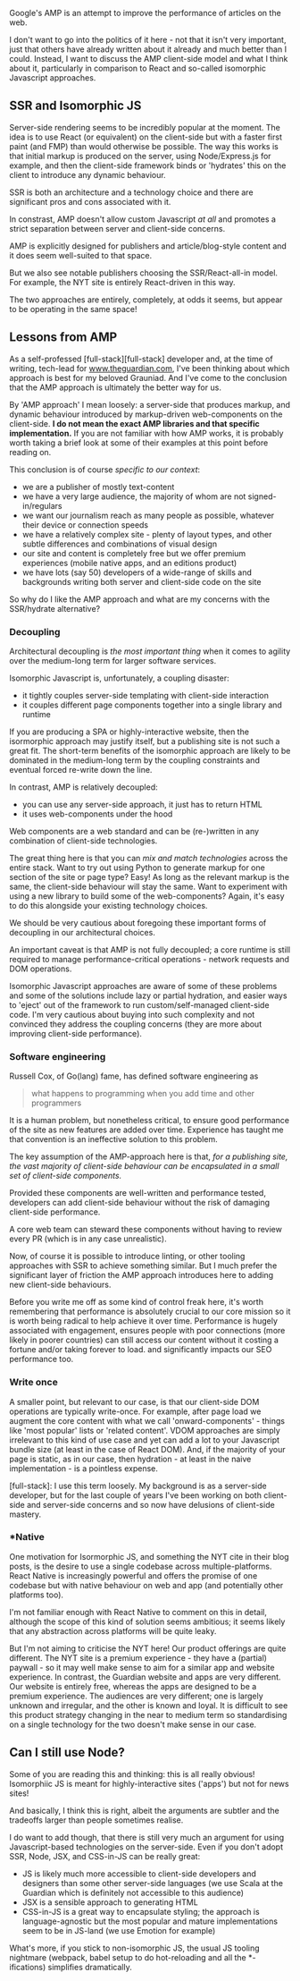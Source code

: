 Google's AMP is an attempt to improve the performance of articles on the
web.

I don't want to go into the politics of it here - not that it isn't very
important, just that others have already written about it already and
much better than I could. Instead, I want to discuss the AMP client-side
model and what I think about it, particularly in comparison to React and
so-called isomorphic Javascript approaches.

## SSR and Isomorphic JS

Server-side rendering seems to be incredibly popular at the moment. The
idea is to use React (or equivalent) on the client-side but with a
faster first paint (and FMP) than would otherwise be possible. The way
this works is that initial markup is produced on the server, using
Node/Express.js for example, and then the client-side framework binds or
'hydrates' this on the client to introduce any dynamic behaviour.

SSR is both an architecture and a technology choice and there are
significant pros and cons associated with it.

In constrast, AMP doesn't allow custom Javascript _at all_ and promotes
a strict separation between server and client-side concerns.

AMP is explicitly designed for publishers and article/blog-style content
and it does seem well-suited to that space.

But we also see notable publishers choosing the SSR/React-all-in model.
For example, the NYT site is entirely React-driven in this way.

The two approaches are entirely, completely, at odds it seems, but
appear to be operating in the same space!

## Lessons from AMP

As a self-professed [full-stack][full-stack] developer and, at the time
of writing, tech-lead for www.theguardian.com, I've been thinking about
which approach is best for my beloved Grauniad. And I've come to the
conclusion that the AMP approach is ultimately the better way for us.

By 'AMP approach' I mean loosely: a server-side that produces markup,
and dynamic behaviour introduced by markup-driven web-components on the
client-side. **I do not mean the exact AMP libraries and that specific
implementation.** If you are not familiar with how AMP works, it is
probably worth taking a brief look at some of their examples at this
point before reading on.

This conclusion is of course _specific to our context_:

- we are a publisher of mostly text-content
- we have a very large audience, the majority of whom are not
  signed-in/regulars
- we want our journalism reach as many people as possible, whatever
  their device or connection speeds
- we have a relatively complex site - plenty of layout types, and other
  subtle differences and combinations of visual design
- our site and content is completely free but we offer premium
  experiences (mobile native apps, and an editions product)
- we have lots (say 50) developers of a wide-range of skills and
  backgrounds writing both server and client-side code on the site

So why do I like the AMP approach and what are my concerns with the
SSR/hydrate alternative?

### Decoupling

Architectural decoupling is _the most important thing_ when it comes to
agility over the medium-long term for larger software services.

Isomorphic Javascript is, unfortunately, a coupling disaster:

- it tightly couples server-side templating with client-side interaction
- it couples different page components together into a single library
  and runtime

If you are producing a SPA or highly-interactive website, then the
isormorphic approach may justify itself, but a publishing site is not
such a great fit. The short-term benefits of the isomorphic approach are
likely to be dominated in the medium-long term by the coupling
constraints and eventual forced re-write down the line.

In contrast, AMP is relatively decoupled:

- you can use any server-side approach, it just has to return HTML
- it uses web-components under the hood

Web components are a web standard and can be (re-)written in any
combination of client-side technologies.

The great thing here is that you can _mix and match technologies_ across
the entire stack. Want to try out using Python to generate markup for
one section of the site or page type? Easy! As long as the relevant
markup is the same, the client-side behaviour will stay the same. Want
to experiment with using a new library to build some of the
web-components? Again, it's easy to do this alongside your existing
technology choices.

We should be very cautious about foregoing these important forms of
decoupling in our architectural choices.

An important caveat is that AMP is not fully decoupled; a core runtime
is still required to manage performance-critical operations - network
requests and DOM operations.

Isomorphic Javascript approaches are aware of some of these problems and
some of the solutions include lazy or partial hydration, and easier ways
to 'eject' out of the framework to run custom/self-managed client-side
code. I'm very cautious about buying into such complexity and not
convinced they address the coupling concerns (they are more about
improving client-side performance).

### Software engineering

Russell Cox, of Go(lang) fame, has defined software engineering as

> what happens to programming when you add time and other programmers

It is a human problem, but nonetheless critical, to ensure good
performance of the site as new features are added over time. Experience
has taught me that convention is an ineffective solution to this
problem.

The key assumption of the AMP-approach here is that, _for a publishing
site, the vast majority of client-side behaviour can be encapsulated in
a small set of client-side components._

Provided these components are well-written and performance tested,
developers can add client-side behaviour without the risk of damaging
client-side performance.

A core web team can steward these components without having to review
every PR (which is in any case unrealistic).

Now, of course it is possible to introduce linting, or other tooling
approaches with SSR to achieve something similar. But I much prefer the
significant layer of friction the AMP approach introduces here to adding
new client-side behaviours.

Before you write me off as some kind of control freak here, it's worth
remembering that performance is absolutely crucial to our core mission
so it is worth being radical to help achieve it over time. Performance
is hugely associated with engagement, ensures people with poor
connections (more likely in poorer countries) can still access our
content without it costing a fortune and/or taking forever to load. and
significantly impacts our SEO performance too.

### Write once

A smaller point, but relevant to our case, is that our client-side DOM
operations are typically write-once. For example, after page load we
augment the core content with what we call 'onward-components' - things
like 'most popular' lists or 'related content'. VDOM approaches are
simply irrelevant to this kind of use case and yet can add a lot to your
Javascript bundle size (at least in the case of React DOM). And, if the
majority of your page is static, as in our case, then hydration - at
least in the naive implementation - is a pointless expense.

[full-stack]: I use this term loosely. My background is as a server-side
developer, but for the last couple of years I've been working on both
client-side and server-side concerns and so now have delusions of
client-side mastery.

### \*Native

One motivation for Isormorphic JS, and something the NYT cite in their
blog posts, is the desire to use a single codebase across
multiple-platforms. React Native is increasingly powerful and offers the
promise of one codebase but with native behaviour on web and app (and
potentially other platforms too).

I'm not familiar enough with React Native to comment on this in detail,
although the scope of this kind of solution seems ambitious; it seems
likely that any abstraction across platforms will be quite leaky.

But I'm not aiming to criticise the NYT here! Our product offerings are
quite different. The NYT site is a premium experience - they have a
(partial) paywall - so it may well make sense to aim for a similar app
and website experience. In contrast, the Guardian website and apps are
very different. Our website is entirely free, whereas the apps are
designed to be a premium experience. The audiences are very different;
one is largely unknown and irregular, and the other is known and loyal.
It is difficult to see this product strategy changing in the near to
medium term so standardising on a single technology for the two doesn't
make sense in our case.

## Can I still use Node?

Some of you are reading this and thinking: this is all really obvious!
Isomorphiic JS is meant for highly-interactive sites ('apps') but not for
news sites!

And basically, I think this is right, albeit the arguments are subtler
and the tradeoffs larger than people sometimes realise.

I do want to add though, that there is still very much an argument for
using Javascript-based technologies on the server-side. Even if you
don't adopt SSR, Node, JSX, and CSS-in-JS can be really great:

- JS is likely much more accessible to client-side developers and
  designers than some other server-side languages (we use Scala at the
  Guardian which is definitely not accessible to this audience)
- JSX is a sensible approach to generating HTML
- CSS-in-JS is a great way to encapsulate styling; the approach is
  language-agnostic but the most popular and mature implementations seem
  to be in JS-land (we use Emotion for example)

What's more, if you stick to non-isomorphic JS, the usual JS tooling
nightmare (webpack, babel setup to do hot-reloading and all the
\*-ifications) simplifies dramatically.
